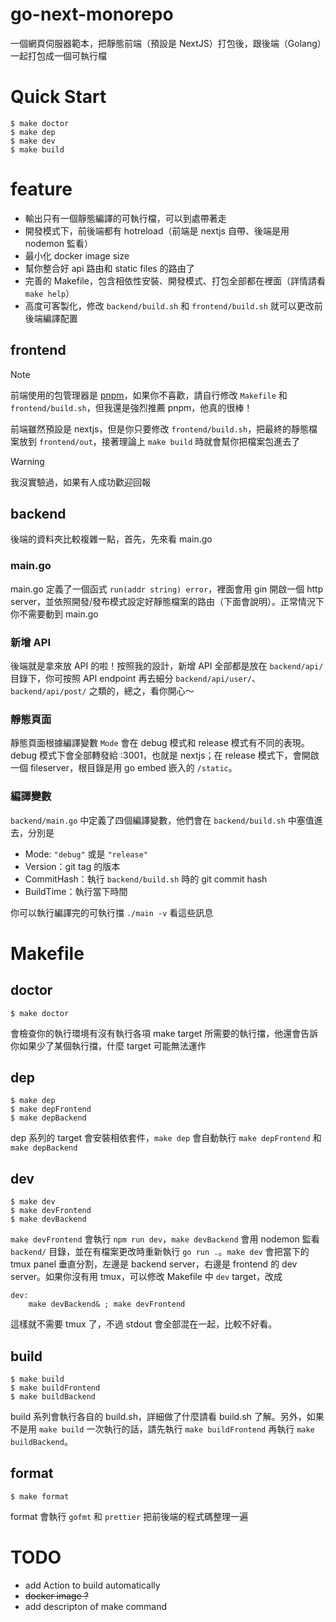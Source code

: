 # go-next-monorepo

一個網頁伺服器範本，把靜態前端（預設是 NextJS）打包後，跟後端（Golang）一起打包成一個可執行檔

# Quick Start

```
$ make doctor
$ make dep
$ make dev
$ make build
```

# feature

-   輸出只有一個靜態編譯的可執行檔，可以到處帶著走
-   開發模式下，前後端都有 hotreload（前端是 nextjs 自帶、後端是用 nodemon 監看）
-   最小化 docker image size
-   幫你整合好 api 路由和 static files 的路由了
-   完善的 Makefile，包含相依性安裝、開發模式、打包全部都在裡面（詳情請看 `make help`）
-   高度可客製化，修改 `backend/build.sh` 和 `frontend/build.sh` 就可以更改前後端編譯配置

## frontend

> [!NOTE]  
> 前端使用的包管理器是 [pnpm](https://pnpm.io)，如果你不喜歡，請自行修改 `Makefile` 和 `frontend/build.sh`，但我還是強烈推薦 pnpm，他真的很棒！

前端雖然預設是 nextjs，但是你只要修改 `frontend/build.sh`，把最終的靜態檔案放到 `frontend/out`，接著理論上 `make build` 時就會幫你把檔案包進去了

> [!WARNING]  
> 我沒實驗過，如果有人成功歡迎回報

## backend

後端的資料夾比較複雜一點，首先，先來看 main.go

### main.go

main.go 定義了一個函式 `run(addr string) error`，裡面會用 gin 開啟一個 http server，並依照開發/發布模式設定好靜態檔案的路由（下面會說明）。正常情況下你不需要動到 main.go

### 新增 API

後端就是拿來放 API 的啦！按照我的設計，新增 API 全部都是放在 `backend/api/` 目錄下，你可按照 API endpoint 再去細分 `backend/api/user/`、`backend/api/post/` 之類的，總之，看你開心～

### 靜態頁面

靜態頁面根據編譯變數 `Mode` 會在 debug 模式和 release 模式有不同的表現。debug 模式下會全部轉發給 :3001，也就是 nextjs；在 release 模式下，會開啟一個 fileserver，根目錄是用 go embed 嵌入的 `/static`。

### 編譯變數

`backend/main.go` 中定義了四個編譯變數，他們會在 `backend/build.sh` 中塞值進去，分別是

-   Mode: `"debug"` 或是 `"release"`
-   Version：git tag 的版本
-   CommitHash：執行 `backend/build.sh` 時的 git commit hash
-   BuildTime：執行當下時間

你可以執行編譯完的可執行擋 `./main -v` 看這些訊息

# Makefile

## doctor

```
$ make doctor
```

會檢查你的執行環境有沒有執行各項 make target 所需要的執行擋，他還會告訴你如果少了某個執行擋，什麼 target 可能無法運作

## dep

```
$ make dep
$ make depFrontend
$ make depBackend
```

dep 系列的 target 會安裝相依套件，`make dep` 會自動執行 `make depFrontend` 和 `make depBackend`

## dev

```
$ make dev
$ make devFrontend
$ make devBackend
```

`make devFrontend` 會執行 `npm run dev`，`make devBackend` 會用 nodemon 監看 `backend/` 目錄，並在有檔案更改時重新執行 `go run .`。`make dev` 會把當下的 tmux panel 垂直分割，左邊是 backend server，右邊是 frontend 的 dev server。如果你沒有用 tmux，可以修改 Makefile 中 `dev` target，改成

```
dev:
    make devBackend& ; make devFrontend
```

這樣就不需要 tmux 了，不過 stdout 會全部混在一起，比較不好看。

## build

```
$ make build
$ make buildFrontend
$ make buildBackend
```

build 系列會執行各自的 build.sh，詳細做了什麼請看 build.sh 了解。另外，如果不是用 `make build` 一次執行的話，請先執行 `make buildFrontend` 再執行 `make buildBackend`。

## format

```
$ make format
```

format 會執行 `gofmt` 和 `prettier` 把前後端的程式碼整理一遍

# TODO

-   add Action to build automatically
-   ~~docker image ?~~
-   add descripton of make command
